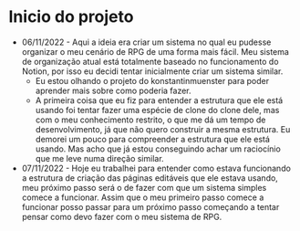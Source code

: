 # Inicio do projeto 
- 06/11/2022 - Aqui a ideia era criar um sistema no qual eu pudesse organizar o meu cenário de RPG de uma forma mais fácil. Meu sistema de organização atual está totalmente baseado no funcionamento do Notion, por isso eu decidi tentar inicialmente criar um sistema similar. 
    - Eu estou olhando o projeto do konstantinmuenster para poder aprender mais sobre como poderia fazer.
    - A primeira coisa que eu fiz para entender a estrutura que ele está usando foi tentar fazer uma espécie de clone do clone dele, mas com o meu conhecimento restrito, o que me dá um tempo de desenvolvimento, já que não quero construir a mesma estrutura. Eu demorei um pouco para compreender a estrutura que ele está usando. Mas acho que já estou conseguindo achar um raciocínio que me leve numa direção similar.
- 07/11/2022 - Hoje eu trabalhei para entender como estava funcionando a estrutura de criação das páginas editáveis que ele estava usando, meu próximo passo será o de fazer com que um sistema simples comece a funcionar. Assim que o meu primeiro passo comece a funcionar posso passar para um próximo passo começando a tentar pensar como devo fazer com o meu sistema de RPG.